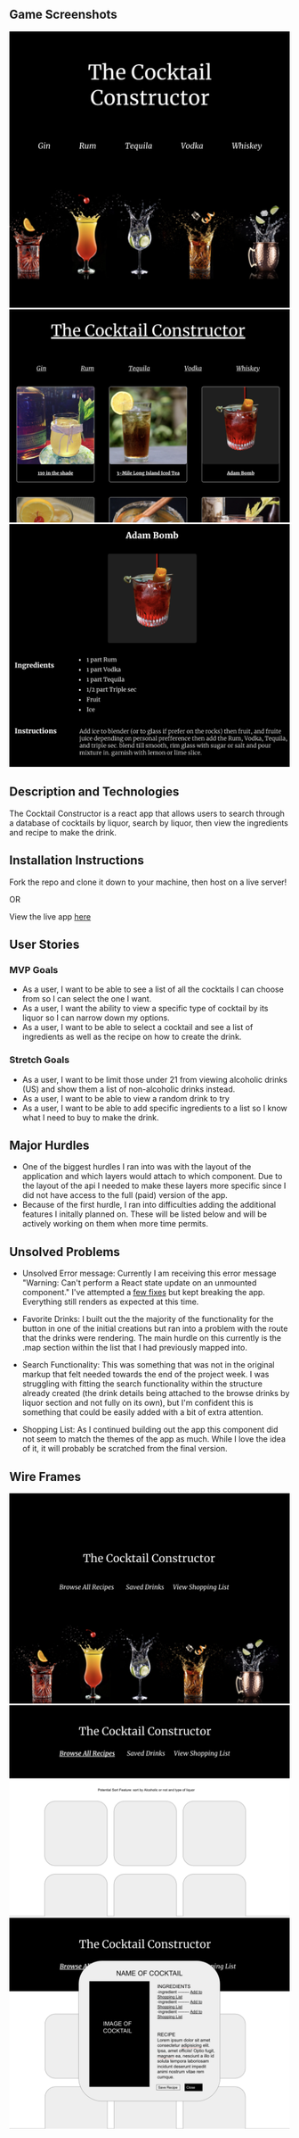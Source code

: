 ## Game Screenshots

![Home Page](./images/CocktailLiveHomepage.png)
![Drink Search](./images/CocktailLiveBrowse.png)
![Drink Recipe](./images/CocktailLiveRecipe.png)


## Description and Technologies

The Cocktail Constructor is a react app that allows users to search through a database of cocktails by liquor, search by liquor, then view the ingredients and recipe to make the drink.

## Installation Instructions

Fork the repo and clone it down to your machine, then host on a live server!

OR

View the live app [here](https://tender-mayer-377c2d.netlify.app/drinks/details/16333)

## User Stories

### MVP Goals

- As a user, I want to be able to see a list of all the cocktails I can choose from so I can select the one I want.
- As a user, I want the ability to view a specific type of cocktail by its liquor so I can narrow down my options.
- As a user, I want to be able to select a cocktail and see a list of ingredients as well as the recipe on how to create the drink.


### Stretch Goals

- As a user, I want to be limit those under 21 from viewing alcoholic drinks (US) and show them a list of non-alcoholic drinks instead.
- As a user, I want to be able to view a random drink to try 
- As a user, I want to be able to add specific ingredients to a list so I know what I need to buy to make the drink.


## Major Hurdles

- One of the biggest hurdles I ran into was with the layout of the application and which layers would attach to which component. Due to the layout of the api I needed to make these layers more specific since I did not have access to the full (paid) version of the app. 
- Because of the first hurdle, I ran into difficulties adding the additional features I initally planned on. These will be listed below and will be actively working on them when more time permits.


## Unsolved Problems

- Unsolved Error message: Currently I am receiving this error message "Warning: Can't perform a React state update on an unmounted component." I've attempted a [few fixes](https://stackoverflow.com/questions/53949393/cant-perform-a-react-state-update-on-an-unmounted-component) but kept breaking the app. Everything still renders as expected at this time.

- Favorite Drinks: I built out the the majority of the functionality for the button in one of the initial creations but ran into a problem with the route that the drinks were rendering. The main hurdle on this currently is the .map section within the list that I had previously mapped into. 

- Search Functionality: This was something that was not in the original markup that felt needed towards the end of the project week. I was struggling with fitting the search functionality within the structure already created (the drink details being attached to the browse drinks by liquor section and not fully on its own), but I'm confident this is something that could be easily added with a bit of extra attention.


- Shopping List: As I continued building out the app this component did not seem to match the themes of the app as much. While I love the idea of it, it will probably be scratched from the final version.

## Wire Frames

![Wireframe Home](./images/CocktailWireframeHome.png)
![Wireframe Search](./images/CocktailWireframeBrowse.png)
![Wireframe Card](./images/CocktailWireframeCard.png)
